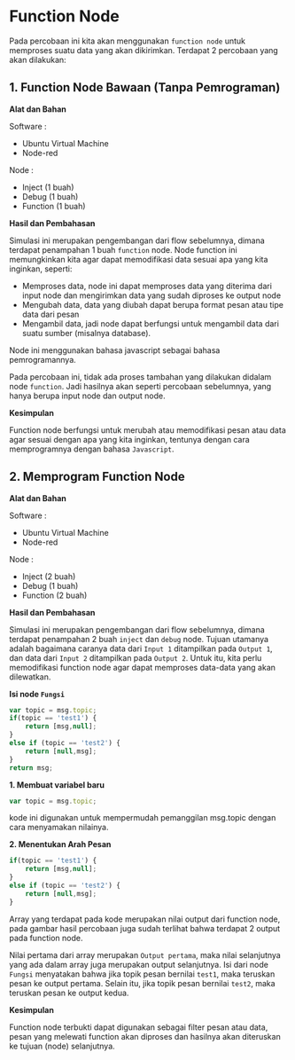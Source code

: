 # Function Node
Pada percobaan ini kita akan menggunakan `function node` untuk memproses suatu data yang akan dikirimkan. Terdapat 2 percobaan yang akan dilakukan:

## 1. Function Node Bawaan (Tanpa Pemrograman)
**Alat dan Bahan**

Software :

- Ubuntu Virtual Machine
- Node-red

Node :

- Inject (1 buah)
- Debug (1 buah)
- Function (1 buah)

**Hasil dan Pembahasan**

Simulasi ini merupakan pengembangan dari flow sebelumnya, dimana terdapat penampahan 1 buah `function` node. Node function ini memungkinkan kita agar dapat memodifikasi data sesuai apa yang kita inginkan, seperti:
- Memproses data, node ini dapat memproses data yang diterima dari input node dan mengirimkan data yang sudah diproses ke output node
- Mengubah data, data yang diubah dapat berupa format pesan atau tipe data dari pesan
- Mengambil data, jadi node dapat berfungsi untuk mengambil data dari suatu sumber (misalnya database).

Node ini menggunakan bahasa javascript sebagai bahasa pemrogramannya.

Pada percobaan ini, tidak ada proses tambahan yang dilakukan didalam node `function`. Jadi hasilnya akan seperti percobaan sebelumnya, yang hanya berupa input node dan output node.

**Kesimpulan**

Function node berfungsi untuk merubah atau memodifikasi pesan atau data agar sesuai dengan apa yang kita inginkan, tentunya dengan cara memprogramnya dengan bahasa `Javascript`.

## 2. Memprogram Function Node
**Alat dan Bahan**

Software :

- Ubuntu Virtual Machine
- Node-red

Node :

- Inject (2 buah)
- Debug (1 buah)
- Function (2 buah)

**Hasil dan Pembahasan**

Simulasi ini merupakan pengembangan dari flow sebelumnya, dimana terdapat penampahan 2 buah `inject` dan `debug` node. Tujuan utamanya adalah bagaimana caranya data dari `Input 1` ditampilkan pada `Output 1`, dan data dari `Input 2` ditampilkan pada `Output 2`. Untuk itu, kita perlu memodifikasi function node agar dapat memproses data-data yang akan dilewatkan. 

**Isi node `Fungsi`**
```javascript
var topic = msg.topic;
if(topic == 'test1') {
    return [msg,null];
}
else if (topic == 'test2') {
    return [null,msg];
}
return msg;
```

**1. Membuat variabel baru** 
```javascript
var topic = msg.topic;
```
kode ini digunakan untuk mempermudah pemanggilan msg.topic dengan cara menyamakan nilainya.

**2. Menentukan Arah Pesan**
```js
if(topic == 'test1') {
    return [msg,null];
}
else if (topic == 'test2') {
    return [null,msg];
}
```
Array yang terdapat pada kode merupakan nilai output dari function node, pada gambar hasil percobaan juga sudah terlihat bahwa terdapat 2 output pada function node.

Nilai pertama dari array merupakan `Output pertama`, maka nilai selanjutnya yang ada dalam array juga merupakan output selanjutnya. Isi dari node `Fungsi` menyatakan bahwa jika topik pesan bernilai `test1`, maka teruskan pesan ke output pertama. Selain itu, jika topik pesan bernilai `test2`, maka teruskan pesan ke output kedua.

**Kesimpulan**

Function node terbukti dapat digunakan sebagai filter pesan atau data, pesan yang melewati function akan diproses dan hasilnya akan diteruskan ke tujuan (node) selanjutnya.
